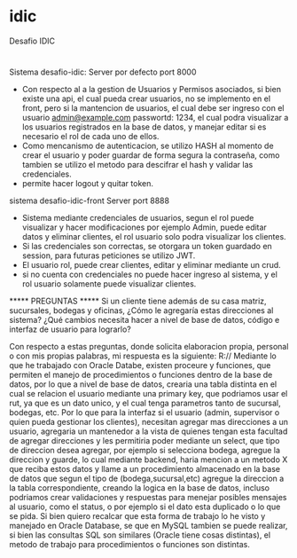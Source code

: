 # idic
Desafio IDIC

#
Sistema desafio-idic:
Server por defecto port 8000
* Con respecto al a la gestion de Usuarios y Permisos asociados, si bien existe una api, el cual pueda crear usuarios, no se implemento en el front,
pero si la mantencion de usuarios, el cual debe ser ingreso con el usuario admin@example.com passwortd: 1234, el cual podra visualizar a los usuarios registrados en la base de datos, y manejar editar si es necesario el rol de cada uno de ellos.
* Como mencanismo de autenticacion, se utilizo HASH al momento de crear el usuario y poder guardar de forma segura la contraseña, como tambien se utilizo el metodo para descifrar el hash y validar las credenciales.
* permite hacer logout y quitar token.

sistema desafio-idic-front
Server port 8888
* Sistema mediante credenciales de usuarios, segun el rol puede visualizar y hacer modificaciones por ejemplo Admin, puede editar datos y eliminar clientes, 
  el rol usuario solo podra visualizar los clientes.
* Si las credenciales son correctas, se otorgara un token guardado en session, para futuras peticiones se utilizo JWT.
* El usuario rol, puede crear clientes, editar y eliminar mediante un crud.
* si no cuenta con credenciales no puede hacer ingreso al sistema, y el rol usuario solamente puede visualizar clientes.

***** PREGUNTAS *****
Si un cliente tiene además de su casa matriz, sucursales, bodegas y oficinas, ¿Cómo le agregaría
estas direcciones al sistema? ¿Qué cambios necesita hacer a nivel de base de datos, código e interfaz
de usuario para lograrlo?

Con respecto a estas preguntas, donde solicita elaboracion propia, personal o con mis propias palabras, mi respuesta es la siguiente:
R:// Mediante lo que he trabajado con Oracle Databe, existen proceure y funciones, que permiten el manejo de procedimientos o funciones dentro de la base de datos, por lo que a nivel de base de datos, crearia una tabla distinta en el cual se relacion el usuario mediante una primary key, que podriamos usar el rut, ya que es un dato unico, y el cual tenga parametros tanto de sucursal, bodegas, etc. Por lo que para la interfaz si el usuario (admin, supervisor o quien pueda gestionar los clientes), necesitan agregar mas direcciones a un usuario,  agregaria un mantenedor a la vista de quienes tengan esta facultad de agregar direcciones y les permitiria poder mediante un select, que tipo de direccion desea agregar, por ejemplo si selecciona bodega, agregue la direccion y guarde, lo cual mediante backend, haria mencion a un metodo X que reciba estos datos y llame a un procedimiento almacenado en la base de datos que segun el tipo de (bodega,sucursal,etc) agregue la direccion a la tabla correspondiente, creando la logica en la base de datos, incluso podriamos crear validaciones y respuestas para menejar posibles mensajes al usuario, como el status, o por ejemplo si el dato esta duplicado o lo que se pida. Si bien quiero recalcar que esta forma de trabajo lo he visto y manejado en Oracle Database, se que en MySQL tambien se puede realizar, si bien las consultas SQL son similares (Oracle tiene cosas distintas), el metodo de trabajo para procedimientos o funciones son distintas.
